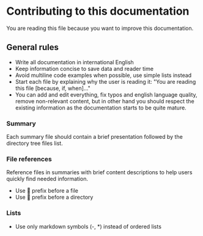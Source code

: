 # Contributing to this documentation

You are reading this file because you want to improve this documentation.

## General rules

- Write all documentation in international English
- Keep information concise to save data and reader time
- Avoid multiline code examples when possible, use simple lists instead
- Start each file by explaining why the user is reading it: "You are reading this file [because, if, when]..."
- You can add and edit everything, fix typos and english language quality, remove non-relevant content, but in other
  hand you should respect the existing information as the documentation starts to be quite mature.

### Summary

Each summary file should contain a brief presentation followed by the directory tree files list.

### File references

Reference files in summaries with brief content descriptions to help users quickly find needed information.
- Use 📄 prefix before a file
- Use 📁 prefix before a directory

### Lists

- Use only markdown symbols (-, *) instead of ordered lists
